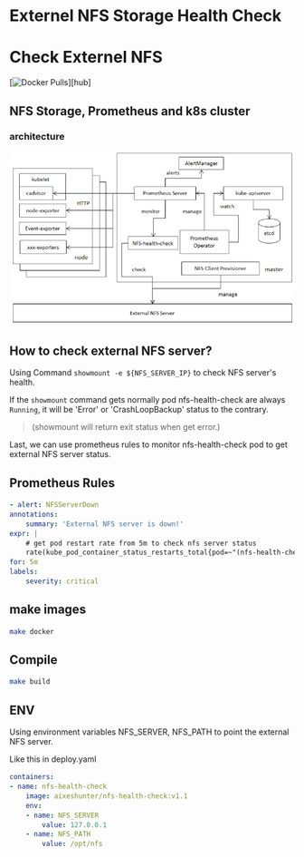 Externel NFS Storage Health Check
======

# Check Externel NFS

[![Docker Pulls](https://hub.docker.com/r/aixeshunter/nfs-health-check/)][hub]

## NFS Storage, Prometheus and k8s cluster

### architecture

![avatar](arch.png)


## How to check external NFS server?

Using Command `showmount -e ${NFS_SERVER_IP}` to check NFS server's health.

If the `showmount` command gets normally pod nfs-health-check are always `Running`, it will be 'Error' or 'CrashLoopBackup' status to the contrary.

>(showmount will return exit status when get error.)

Last, we can use prometheus rules to monitor nfs-health-check pod to get external NFS server status.

## Prometheus Rules

```yaml
- alert: NFSServerDown
annotations:
    summary: 'External NFS server is down!'
expr: |
    # get pod restart rate from 5m to check nfs server status
    rate(kube_pod_container_status_restarts_total{pod=~"(nfs-health-check).*"}[5m]) > 0
for: 5m
labels:
    severity: critical
```

## make images

```sh
make docker
```

## Compile

```sh
make build
``` 

## ENV

Using environment variables NFS_SERVER, NFS_PATH to point the external NFS server.

Like this in deploy.yaml
```yaml
containers:
- name: nfs-health-check
    image: aixeshunter/nfs-health-check:v1.1
    env:
    - name: NFS_SERVER
        value: 127.0.0.1
    - name: NFS_PATH
        value: /opt/nfs
```